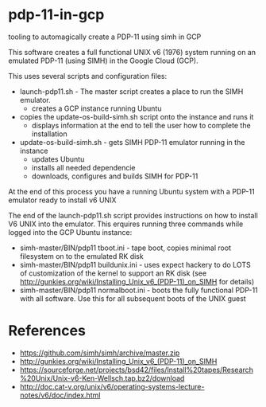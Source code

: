 # pdp-11-in-gcp
tooling to automagically create a PDP-11 using simh in GCP

This software creates a full functional UNIX v6 (1976) system running on
an emulated PDP-11 (using SIMH) in the Google Cloud (GCP).

This uses several scripts and configuration files:

* launch-pdp11.sh - The master script creates a place to run the SIMH emulator.
  * creates a GCP instance running Ubuntu
* copies the update-os-build-simh.sh script onto the instance and runs it
  * displays information at the end to tell the user how to complete the installation
* update-os-build-simh.sh - gets SIMH PDP-11 emulator running in the instance
  * updates Ubuntu
  * installs all needed dependencie
  * downloads, configures and builds SIMH for PDP-11

At the end of this process you have a running Ubuntu system with a PDP-11 emulator ready to install v6 UNIX

The end of the launch-pdp11.sh script provides instructions on how to install V6 UNIX into the emulator. This erquires running three commands while logged into the GCP Ubuntu instance:

* simh-master/BIN/pdp11 tboot.ini - tape boot, copies minimal root filesystem on to the emulated RK disk
* simh-master/BIN/pdp11 buildunix.ini - uses expect hackery to do LOTS of customization of the kernel to support an RK disk (see http://gunkies.org/wiki/Installing_Unix_v6_(PDP-11)_on_SIMH for details)
* simh-master/BIN/pdp11 normalboot.ini - boots the fully functional PDP-11 with all software. Use this for all subsequent boots of the UNIX guest


# References


* https://github.com/simh/simh/archive/master.zip
* http://gunkies.org/wiki/Installing_Unix_v6_(PDP-11)_on_SIMH
* https://sourceforge.net/projects/bsd42/files/Install%20tapes/Research%20Unix/Unix-v6-Ken-Wellsch.tap.bz2/download
* http://doc.cat-v.org/unix/v6/operating-systems-lecture-notes/v6/doc/index.html
